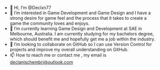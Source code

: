 - 👋 Hi, I’m @Declxn77
- 👀 I’m interested in Game Development and Game Design and I have a strong desire for game feel and the process that it takes to create 
      a game the community loves and enjoys. 
- 🌱 I’m currently learning Game Design and Development at SAE in Melbourne, Australia. I am currently studying for my bachelors degree, 
      which should benefit me and hopefully get me a job within the industry.
- 💞️ I’m looking to collaborate on GitHub so I can use Version Control for projects and improve my overall understanding on GitHub.
- 📫 How to reach me or contact me , my email is declanjschembri@outlook.com
